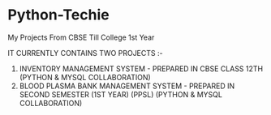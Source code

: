 # Python-Techie
My Projects From CBSE Till College 1st Year

IT CURRENTLY CONTAINS TWO PROJECTS :- 
1) INVENTORY MANAGEMENT SYSTEM - PREPARED IN CBSE CLASS 12TH (PYTHON & MYSQL COLLABORATION)
2) BLOOD PLASMA BANK MANAGEMENT SYSTEM - PREPARED IN SECOND SEMESTER (1ST YEAR) (PPSL) (PYTHON & MYSQL COLLABORATION)


